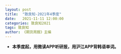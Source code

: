 ```yaml
---
layout: post
title:  "致良知-2021年4季度"
date:   2021-11-11 12:00:00
categories: 致良知2021
tags: 致良知
author: 《期货周报》主编
---
```


* **本季度起，用微读APP听研报，用沪江APP背韩语单词。**
